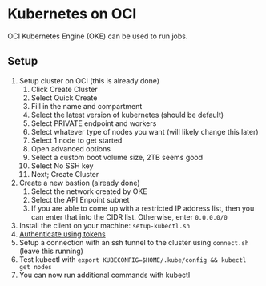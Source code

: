 # Kubernetes on OCI

OCI Kubernetes Engine (OKE) can be used to run jobs.

## Setup

1.  Setup cluster on OCI (this is already done)
    1.  Click Create Cluster
    2.  Select Quick Create
    3.  Fill in the name and compartment
    4.  Select the latest version of kubernetes (should be default)
    5.  Select PRIVATE endpoint and workers
    6.  Select whatever type of nodes you want (will likely change this later)
    7.  Select 1 node to get started
    8.  Open advanced options
    9.  Select a custom boot volume size, 2TB seems good
    10. Select No SSH key
    11. Next; Create Cluster
2.  Create a new bastion (already done)
    1.  Select the network created by OKE
    2.  Select the API Enpoint subnet
    3.  If you are able to come up with a restricted IP address list, then you can enter
        that into the CIDR list. Otherwise, enter `0.0.0.0/0`
3.  Install the client on your machine: `setup-kubectl.sh`
4.  [Authenticate using tokens](https://github.com/Rehab-Robotics-Lab/oci-cli-helpers/blob/main/auth/token-alive.sh)
5.  Setup a connection with an ssh tunnel to the cluster using `connect.sh` (leave this running)
6.  Test kubectl with `export KUBECONFIG=$HOME/.kube/config && kubectl get nodes`
7.  You can now run additional commands with kubectl
